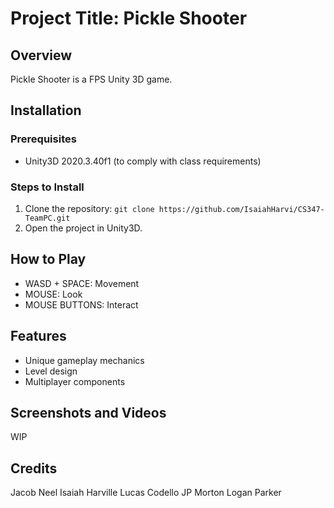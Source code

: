 # Project Title: Pickle Shooter

## Overview
Pickle Shooter is a FPS Unity 3D game.

## Installation
### Prerequisites
- Unity3D 2020.3.40f1 (to comply with class requirements)

### Steps to Install
1. Clone the repository: `git clone https://github.com/IsaiahHarvi/CS347-TeamPC.git`
2. Open the project in Unity3D.

## How to Play
- WASD + SPACE: Movement
- MOUSE: Look
- MOUSE BUTTONS: Interact

## Features
- Unique gameplay mechanics
- Level design
- Multiplayer components

## Screenshots and Videos
WIP

## Credits
Jacob Neel
Isaiah Harville
Lucas Codello
JP Morton
Logan Parker
